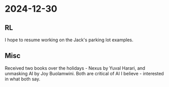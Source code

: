 # 2024-12-30

## RL

I hope to resume working on the Jack's parking lot examples.

## Misc

Received two books over the holidays - Nexus by Yuval Harari, and unmasking AI by Joy Buolamwini. Both are critical of AI I believe - interested in what both say.